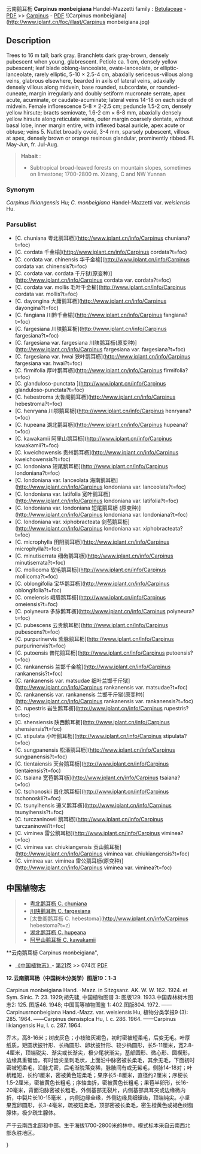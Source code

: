 云南鹅耳枥 **Carpinus monbeigiana** Handel-Mazzetti
family : [Betulaceae](http://www.iplant.cn/info/Betulaceae?t=foc) - [PDF](http://www.iplant.cn/foc/pdf/Betulaceae.pdf) >> [Carpinus](http://www.iplant.cn/info/Carpinus?t=foc) - [PDF](http://www.iplant.cn/foc/pdf/Carpinus.pdf)
![Carpinus monbeigiana](http://www.iplant.cn/foc/illast/Carpinus monbeigiana.jpg)

## Description

Trees to 16 m tall; bark gray. Branchlets dark gray-brown, densely pubescent when young, glabrescent. Petiole ca. 1 cm, densely yellow pubescent; leaf blade oblong-lanceolate, ovate-lanceolate, or elliptic-lanceolate, rarely elliptic, 5-10 ×  2.5-4 cm, abaxially sericeous-villous along veins, glabrous elsewhere, bearded in axils of lateral veins, adaxially densely villous along midvein, base rounded, subcordate, or rounded-cuneate, margin irregularly and doubly setiform mucronate serrate, apex acute, acuminate, or caudate-acuminate; lateral veins 14-18 on each side of midvein. Female inflorescence 5-8 ×  2-2.5 cm; peduncle 1.5-2 cm, densely yellow hirsute; bracts semiovate, 1.6-2 cm ×  6-8 mm, abaxially densely yellow hirsute along reticulate veins, outer margin coarsely dentate, without basal lobe, inner margin entire, with inflexed basal auricle, apex acute or obtuse; veins 5. Nutlet broadly ovoid, 3-4 mm, sparsely pubescent, villous at apex, densely brown or orange resinous glandular, prominently ribbed. Fl. May-Jun, fr. Jul-Aug.


> **Habait** : 
>*  Subtropical broad-leaved forests on mountain slopes, sometimes on limestone; 1700-2800 m. Xizang, C and NW Yunnan

### Synonym
*Carpinus likiangensis* Hu; *C. monbeigiana* Handel-Mazzetti var. *weisiensis* Hu.

### Parsublist

* [C.  chuniana  粤北鹅耳枥](http://www.iplant.cn/info/Carpinus chuniana?t=foc)
* [C.  cordata  千金榆](http://www.iplant.cn/info/Carpinus cordata?t=foc)
* [C.  cordata var. chinensis  华千金榆](http://www.iplant.cn/info/Carpinus cordata var. chinensis?t=foc)
* [C.  cordata var. cordata  千斤狱(原变种)](http://www.iplant.cn/info/Carpinus cordata var. cordata?t=foc)
* [C.  cordata var. mollis  毛叶千金榆](http://www.iplant.cn/info/Carpinus cordata var. mollis?t=foc)
* [C.  dayongina  大庸鹅耳枥](http://www.iplant.cn/info/Carpinus dayongina?t=foc)
* [C.  fangiana  川黔千金榆](http://www.iplant.cn/info/Carpinus fangiana?t=foc)
* [C.  fargesiana  川陕鹅耳枥](http://www.iplant.cn/info/Carpinus fargesiana?t=foc)
* [C.  fargesiana var. fargesiana  川陕鹅耳枥(原变种)](http://www.iplant.cn/info/Carpinus fargesiana var. fargesiana?t=foc)
* [C.  fargesiana var. hwai  狭叶鹅耳枥](http://www.iplant.cn/info/Carpinus fargesiana var. hwai?t=foc)
* [C.  firmifolia  厚叶鹅耳枥](http://www.iplant.cn/info/Carpinus firmifolia?t=foc)
* [C.  glanduloso-punctata  ](http://www.iplant.cn/info/Carpinus glanduloso-punctata?t=foc)
* [C.  hebestroma  太鲁阁鹅耳枥](http://www.iplant.cn/info/Carpinus hebestroma?t=foc)
* [C.  henryana  川鄂鹅耳枥](http://www.iplant.cn/info/Carpinus henryana?t=foc)
* [C.  hupeana  湖北鹅耳枥](http://www.iplant.cn/info/Carpinus hupeana?t=foc)
* [C.  kawakamii  阿里山鹅耳枥](http://www.iplant.cn/info/Carpinus kawakamii?t=foc)
* [C.  kweichowensis  贵州鹅耳枥](http://www.iplant.cn/info/Carpinus kweichowensis?t=foc)
* [C.  londoniana  短尾鹅耳枥](http://www.iplant.cn/info/Carpinus londoniana?t=foc)
* [C.  londoniana var. lanceolata  海南鹅耳枥](http://www.iplant.cn/info/Carpinus londoniana var. lanceolata?t=foc)
* [C.  londoniana var. latifolia  宽叶鹅耳枥](http://www.iplant.cn/info/Carpinus londoniana var. latifolia?t=foc)
* [C.  londoniana var. londoniana  短尾鹅耳枥 (原变种)](http://www.iplant.cn/info/Carpinus londoniana var. londoniana?t=foc)
* [C.  londoniana var. xiphobracteata  剑苞鹅耳枥](http://www.iplant.cn/info/Carpinus londoniana var. xiphobracteata?t=foc)
* [C.  microphylla  田阳鹅耳枥](http://www.iplant.cn/info/Carpinus microphylla?t=foc)
* [C.  minutiserrata  细齿鹅耳枥](http://www.iplant.cn/info/Carpinus minutiserrata?t=foc)
* [C.  mollicoma  软毛鹅耳枥](http://www.iplant.cn/info/Carpinus mollicoma?t=foc)
* [C.  oblongifolia  宝华鹅耳枥](http://www.iplant.cn/info/Carpinus oblongifolia?t=foc)
* [C.  omeiensis  峨眉鹅耳枥](http://www.iplant.cn/info/Carpinus omeiensis?t=foc)
* [C.  polyneura  多脉鹅耳枥](http://www.iplant.cn/info/Carpinus polyneura?t=foc)
* [C.  pubescens  云贵鹅耳枥](http://www.iplant.cn/info/Carpinus pubescens?t=foc)
* [C.  purpurinervis  紫脉鹅耳枥](http://www.iplant.cn/info/Carpinus purpurinervis?t=foc)
* [C.  putoensis  普陀鹅耳枥](http://www.iplant.cn/info/Carpinus putoensis?t=foc)
* [C.  rankanensis  兰邯千金榆](http://www.iplant.cn/info/Carpinus rankanensis?t=foc)
* [C.  rankanensis var. matsudae  细叶兰邯千斤狱](http://www.iplant.cn/info/Carpinus rankanensis var. matsudae?t=foc)
* [C.  rankanensis var. rankanensis  兰邯千斤狱(原变种)](http://www.iplant.cn/info/Carpinus rankanensis var. rankanensis?t=foc)
* [C.  rupestris  岩生鹅耳枥](http://www.iplant.cn/info/Carpinus rupestris?t=foc)
* [C.  shensiensis  陕西鹅耳枥](http://www.iplant.cn/info/Carpinus shensiensis?t=foc)
* [C.  stipulata  小叶鹅耳枥](http://www.iplant.cn/info/Carpinus stipulata?t=foc)
* [C.  sungpanensis  松潘鹅耳枥](http://www.iplant.cn/info/Carpinus sungpanensis?t=foc)
* [C.  tientaiensis  天台鹅耳枥](http://www.iplant.cn/info/Carpinus tientaiensis?t=foc)
* [C.  tsaiana  宽苞鹅耳枥](http://www.iplant.cn/info/Carpinus tsaiana?t=foc)
* [C.  tschonoskii  昌化鹅耳枥](http://www.iplant.cn/info/Carpinus tschonoskii?t=foc)
* [C.  tsunyihensis  遵义鹅耳枥](http://www.iplant.cn/info/Carpinus tsunyihensis?t=foc)
* [C.  turczaninowii  鹅耳枥](http://www.iplant.cn/info/Carpinus turczaninowii?t=foc)
* [C.  viminea  雷公鹅耳枥](http://www.iplant.cn/info/Carpinus viminea?t=foc)
* [C.  viminea var. chiukiangensis  贡山鹅耳枥](http://www.iplant.cn/info/Carpinus viminea var. chiukiangensis?t=foc)
* [C.  viminea var. viminea  雷公鹅耳枥(原变种)](http://www.iplant.cn/info/Carpinus viminea var. viminea?t=foc)


## 中国植物志

> * [粤北鹅耳枥  C.  chuniana](Carpinus-chuniana-粤北鹅耳枥.md)
> * [川陕鹅耳枥  C.  fargesiana](Carpinus-fargesiana-川陕鹅耳枥.md)
> * [太鲁阁鹅耳枥  C.  hebestoma](http://www.iplant.cn/info/Carpinus hebestoma?t=z)
> * [湖北鹅耳枥  C.  hupeana](Carpinus-hupeana-湖北鹅耳枥.md)
> * [阿里山鹅耳枥  C.  kawakamii](Carpinus-kawakamii-阿里山鹅耳枥.md)


**云南鹅耳枥 Carpinus monbeigiana",

* [《中国植物志》](http://www.iplant.cn/frps)- [第21卷](http://www.iplant.cn/frps/vol/21) >> 074页 [PDF](http://www.iplant.cn/frps/pdf/21/074a.pdf)


**12.云南鹅耳杨（中国树木分类学）图版19：1-3**

Carpinus monbeigiana Hand. -Mazz. in Sitzgsanz. AK. W. W. 162. 1924. et Sym. Sinic. 7: 23. 1929;胡先骕, 中国植物图谱 3: 图版129. 1933.中国森林树木图志2: 125. 图版46. 1948; 中国高等植物图鉴 1: 402.图版804. 1972. ——Carpinusrnonbeigiana Hand.-Mazz. var. weisiensis Hu, 植物分类学报9 (3): 285. 1964. ——Carpinus densisplca Hu, l. c. 286. 1964. ——Carpinus likiangensis Hu, l. c. 287. 1964.

乔木，高8-16米；树皮灰色；小枝暗灰褐色，初时密被短柔毛，后变无毛。叶厚纸质，矩圆状披针形、长椭圆形、卵状披针形、较少椭圆形，长5-11厘米，宽2.8-4厘米，顶端锐尖、渐尖或长渐尖，极少尾状渐尖，基部圆形、微心形、圆楔形，边缘具重锯齿，有时齿尖呈刺毛状，上面沿中脉密被长柔毛，其余无毛，下面初时密被短柔毛，沿脉尤密，后毛渐脱落变稀，脉腋间有或无髯毛，侧脉14-18对；叶柄粗短，长约1厘米，密被黄色短柔毛；果序长5-8厘米，直径约2厘米；序梗长1.5-2厘米，密被黄色长粗毛；序轴曲折，密被黄色长粗毛；果苞半卵形，长16-20毫米，背面沿脉密被长粗毛，外侧基部无裂片，内侧基部具耳突或边缘微内折，中裂片长10-15毫米. ，内侧边缘全缘，外侧边缘具细锯齿，顶端钝尖。小坚果宽卵圆形，长3-4毫米，疏被短柔毛，顶部密被长柔毛，密生橙黄色或褐色树脂腺体，极少疏生腺体。

产于云南西北部和中部。生于海拔1700-2800米的林中。模式标本采自云南西北部永胜地区。

}